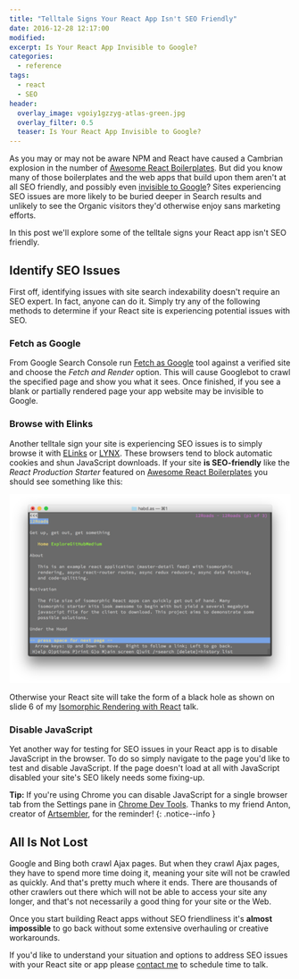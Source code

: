 ```yaml
---
title: "Telltale Signs Your React App Isn't SEO Friendly"
date: 2016-12-28 12:17:00
modified:
excerpt: Is Your React App Invisible to Google?
categories:
  - reference
tags:
  - react
  - SEO
header:
  overlay_image: vgoiy1gzzyg-atlas-green.jpg
  overlay_filter: 0.5
  teaser: Is Your React App Invisible to Google?
---
```



As you may or may not be aware NPM and React have caused a Cambrian explosion in the number of [Awesome React Boilerplates](/awesome-react-boilerplates/). But did you know many of those boilerplates and the web apps that build upon them aren't at all SEO friendly, and possibly even [invisible to Google](https://github.com/davezuko/react-redux-starter-kit/issues/819)? Sites experiencing SEO issues are more likely to be buried deeper in Search results and unlikely to see the Organic visitors they'd otherwise enjoy sans marketing efforts.

In this post we'll explore some of the telltale signs your React app isn't SEO friendly.

## Identify SEO Issues

First off, identifying issues with site search indexability doesn't require an SEO expert. In fact, anyone can do it. Simply try any of the following methods to determine if your React site is experiencing potential issues with SEO.

### Fetch as Google

From Google Search Console run [Fetch as Google](https://www.google.com/webmasters/tools/googlebot-fetch) tool against a verified site and choose the *Fetch and Render* option. This will cause Googlebot to crawl the specified page and show you what it sees. Once finished, if you see a blank or partially rendered page your app website may be invisible to Google.

### Browse with Elinks

Another telltale sign your site is experiencing SEO issues is to simply browse it with [ELinks](http://elinks.or.cz/) or [LYNX](http://lynx.browser.org/). These browsers tend to block automatic cookies and shun JavaScript downloads. If your site **is SEO-friendly** like the *React Production Starter* featured on [Awesome React Boilerplates](/awesome-react-boilerplates/) you should see something like this:

![LYNX browser showing Isomorphic React App](/uploads/versions/lynx-12roads---x----1684-1132x---.png)

Otherwise your React site will take the form of a black hole as shown on slide 6 of my [Isomorphic Rendering with React](/talks/isomorphic-rendering-react/) talk.

### Disable JavaScript

Yet another way for testing for SEO issues in your React app is to disable JavaScript in the browser. To do so simply navigate to the page you'd like to test and disable JavaScript. If the page doesn't load at all with JavaScript disabled your site's SEO likely needs some fixing-up.

**Tip:** If you're using Chrome you can disable JavaScript for a single browser tab from the Settings pane in [Chrome Dev Tools](https://developers.google.com/web/tools/chrome-devtools/). Thanks to my friend Anton, creator of [Artsembler](https://artsembler.com/), for the reminder!
{: .notice--info }

## All Is Not Lost

Google and Bing both crawl Ajax pages. But when they crawl Ajax pages, they have to spend more time doing it, meaning your site will not be crawled as quickly. And that's pretty much where it ends. There are thousands of other crawlers out there which will not be able to access your site any longer, and that's not necessarily a good thing for your site or the Web.

Once you start building React apps without SEO friendliness it's **almost impossible** to go back without some extensive overhauling or creative workarounds.

If you'd like to understand your situation and options to address SEO issues with your React site or app please [contact me](/contact/) to schedule time to talk.
